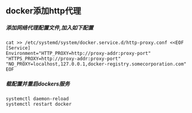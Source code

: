 ## docker添加http代理
##### 添加网络代理配置文件,加入如下配置

```
cat >> /etc/systemd/system/docker.service.d/http-proxy.conf <<EOF
[Service]
Environment="HTTP_PROXY=http://proxy-addr:proxy-port" "HTTPS_PROXY=http://proxy-addr:proxy-port" "NO_PROXY=localhost,127.0.0.1,docker-registry.somecorporation.com"
EOF
```
##### 载配置并重启dockers服务
```
systemctl daemon-reload
systemctl restart docker
```
